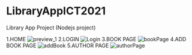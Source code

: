 # LibraryAppICT2021
Library App Project (Nodejs project)

1.HOME
![preview_1](https://user-images.githubusercontent.com/65459299/136846088-6b3a9665-f522-4039-bccc-da542c7b5c01.png)
2.LOGIN
![Login](https://user-images.githubusercontent.com/65459299/136846106-7aab9f62-d758-4185-b14c-c5a7ec68f42c.png)
3.BOOK PAGE
![bookPage](https://user-images.githubusercontent.com/65459299/136846105-78717a6a-cec4-441a-8356-f93a2a2d4c9f.png)
4.ADD BOOK PAGE
![addBook](https://user-images.githubusercontent.com/65459299/136846098-922d53bb-0ee2-498f-909b-20a75adcd8a2.png)
5.AUTHOR PAGE
![authorPage](https://user-images.githubusercontent.com/65459299/136846102-d22000c6-1f96-45a0-9d9d-92385e92e1d6.png)

